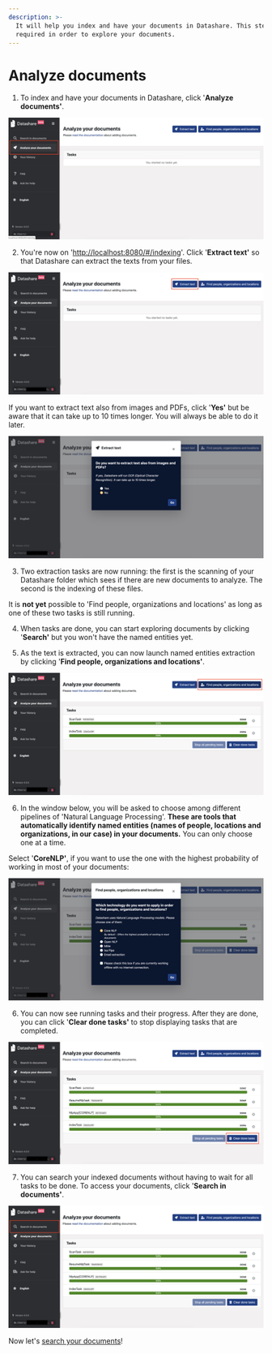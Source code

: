 ```yaml
---
description: >-
  It will help you index and have your documents in Datashare. This step is
  required in order to explore your documents.
---
```


# Analyze documents

1. To index and have your documents in Datashare, click '**Analyze documents'**.

![](../.gitbook/assets/analyze%20%281%29.png)

2. You're now on '[http://localhost:8080/\#/indexing](http://localhost:8080/#/indexing)'. Click '**Extract text'** so that Datashare can extract the texts from your files.

![](../.gitbook/assets/extract-text.png)

If you want to extract text also from images and PDFs, click '**Yes'** but be aware that it can take up to 10 times longer. You will always be able to do it later.

![](../.gitbook/assets/ocr.png)

3. Two extraction tasks are now running: the first is the scanning of your Datashare folder which sees if there are new documents to analyze. The second is the indexing of these files.

It is **not yet** possible to 'Find people, organizations and locations' as long as one of these two tasks is still running. 

4. When tasks are done, you can start exploring documents by clicking '**Search'** but you won't have the named entities yet. 

5. As the text is extracted, you can now launch named entities extraction by clicking '**Find people, organizations and locations'**.

![](../.gitbook/assets/ner.png)

6. In the window below, you will be asked to choose among different pipelines of 'Natural Language Processing'. **These are tools that automatically identify named entities \(names of people, locations and organizations, in our case\) in your documents.** You can only choose one at a time. 

Select '**CoreNLP'**, if you want to use the one with the highest probability of working in most of your documents:

![](../.gitbook/assets/nlp.png)

6. You can now see running tasks and their progress. After they are done, you can click '**Clear done tasks'** to stop displaying tasks that are completed.

![](../.gitbook/assets/clear.png)

  
7. You can search your indexed documents without having to wait for all tasks to be done. To access your documents, click '**Search in documents'**.

![](../.gitbook/assets/search-in-docs.png)

  


Now let's [search your documents](https://icij.gitbook.io/datashare/all/explore-documents)!

